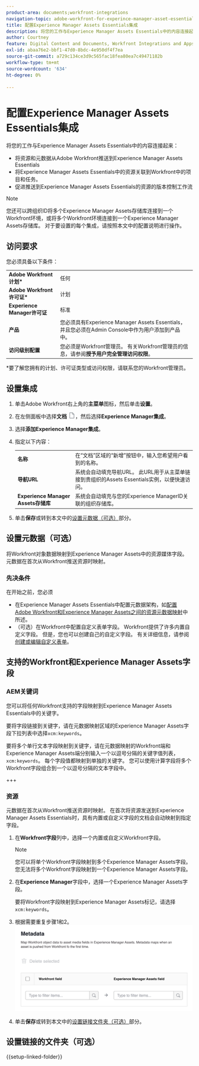 ```yaml
---
product-area: documents;workfront-integrations
navigation-topic: adobe-workfront-for-experince-manager-asset-essentials
title: 配置Experience Manager Assets Essentials集成
description: 将您的工作与Experience Manager Assets Essentials中的内容连接起来。
author: Courtney
feature: Digital Content and Documents, Workfront Integrations and Apps
exl-id: abaa76e2-bbf1-47d0-8bdc-4e950df4f7ea
source-git-commit: a729c134ce3d9c565fac18fea80ea7c49471182b
workflow-type: tm+mt
source-wordcount: '634'
ht-degree: 0%

---
```


# 配置Experience Manager Assets Essentials集成

将您的工作与Experience Manager Assets Essentials中的内容连接起来&#x200B;：

* 将资源和元数据从Adobe Workfront推送到Experience Manager Assets &#x200B; Essentials
* 将Experience Manager Assets Essentials中的资源关联到Workfront中的项目和任务&#x200B;。
* 促进推送到Experience Manager Assets Essentials的资源的版本控制工作流

>[!NOTE]
>
>您还可以跨组织ID将多个Experience Manager Assets存储库连接到一个Workfront环境，或将多个Workfront环境连接到一个Experience Manager Assets存储库。 对于要设置的每个集成，请按照本文中的配置说明进行操作。

## 访问要求

您必须具备以下条件：

<table>
  <tr>
   <td><strong>Adobe Workfront计划*</strong>
   </td>
   <td>任何
   </td>
  </tr>
  <tr>
   <td><strong>Adobe Workfront许可证*</strong>
   </td>
   <td>计划
   </td>
  </tr>
  <tr>
   <td><strong>Experience Manager许可证</strong>
   </td>
   <td>标准
   </td>
  </tr>
  <tr>
   <td><strong>产品</strong>
   </td>
   <td>您必须具有Experience Manager Assets Essentials，并且您必须在Admin Console中作为用户添加到产品中。
   </td>
  </tr>
  <tr>
   <td><strong>访问级别配置</strong>
   </td>
   <td>您必须是Workfront管理员。 有关Workfront管理员的信息，请参阅<strong>授予用户完全管理访问权限</strong>。
   </td>
  </tr>
</table>


*要了解您拥有的计划、许可证类型或访问权限，请联系您的Workfront管理员。


## 设置集成

1. 单击Adobe Workfront右上角的&#x200B;**主菜单**&#x200B;图标，然后单击&#x200B;**设置**。
1. 在左侧面板中选择&#x200B;**文档** ![文档图标](assets/document-icon.png)，然后选择&#x200B;**Experience Manager集成**。
1. 选择&#x200B;**添加Experience Manager集成**。
1. 指定以下内容：

   <table>
   <tr>
      <td><strong>名称</strong>
      </td>
      <td>在“文档”区域的“新增”按钮中，输入您希望用户看到的名称。
      </td>
   </tr>
   <tr>
      <td><strong>导航URL</strong>
      </td>
      <td>系统会自动填充导航URL。 此URL用于从主菜单链接到贵组织的Assets Essentials实例，以便快速访问。
      </td>
   </tr>
   <tr>
      <td>
      <strong>Experience Manager Assets存储库</strong>
      </td>
      <td>
      系统会自动填充与您的Experience ManagerID关联的组织存储库。
      </td>
   </tr>
   </table>

1. 单击&#x200B;**保存**&#x200B;或转到本文中的[设置元数据（可选）](#set-up-metadata-optional)部分。


## 设置元数据（可选）

将Workfront对象数据映射到Experience Manager Assets中的资源媒体字段。 元数据在首次从Workfront推送资源时映射。


### 先决条件

在开始之前，您必须

* 在Experience Manager Assets Essentials中配置元数据架构，如[配置Adobe Workfront和Experience Manager Assets之间的资源元数据映射](https://experienceleague.adobe.com/docs/experience-manager-cloud-service/content/assets/integrations/configure-asset-metadata-mapping.html?lang=en)中所述。
* （可选）在Workfront中配置自定义表单字段。 Workfront提供了许多内置自定义字段。 但是，您也可以创建自己的自定义字段。 有关详细信息，请参阅[创建或编辑自定义表单](/help/quicksilver/administration-and-setup/customize-workfront/create-manage-custom-forms/create-or-edit-a-custom-form.md)。

## 支持的Workfront和Experience Manager Assets字段

### AEM关键词

您可以将任何Workfront支持的字段映射到Experience Manager Assets Essentials中的关键字。

要将字段链接到关键字，请在元数据映射区域的Experience Manager Assets字段下拉列表中选择`xcm:keywords`。

要将多个单行文本字段映射到关键字，请在元数据映射的Workfront端和Experience Manager Assets端分别输入一个以逗号分隔的关键字值列表，`xcm:keywords`。 每个字段值都映射到单独的关键字。 您可以使用计算字段将多个Workfront字段组合到一个以逗号分隔的文本字段中。

<!--
Look for essentials article
For more information on keywords in Experience Manager Assets, including how to create and manage keywords, see [Administering Tags]( https://experienceleague.adobe.com/docs/experience-manager-64/administering/contentmanagement/tags.html?lang=en).
-->

+++


### 资源

元数据在首次从Workfront推送资源时映射。 在首次将资源发送到Experience Manager Assets Essentials时，具有内置或自定义字段的文档会自动映射到指定字段。

1. 在&#x200B;**Workfront字段**&#x200B;列中，选择一个内置或自定义Workfront字段。
   >[!NOTE]
   >
   >您可以将单个Workfront字段映射到多个Experience Manager Assets字段。 您无法将多个Workfront字段映射到一个Experience Manager Assets字段。
1. 在&#x200B;**Experience Manager**&#x200B;字段中，选择一个Experience Manager Assets字段。

   要将Workfront字段映射到Experience Manager Assets标记，请选择`xcm:keywords`。
1. 根据需要重复步骤1和2。
   ![启用元数据](assets/metadata-assets-essentials.png)
1. 单击&#x200B;**保存**&#x200B;或转到本文中的[设置链接文件夹（可选）](#set-up-linked-folders-optional)部分。


## 设置链接的文件夹（可选）

{{setup-linked-folder}}
